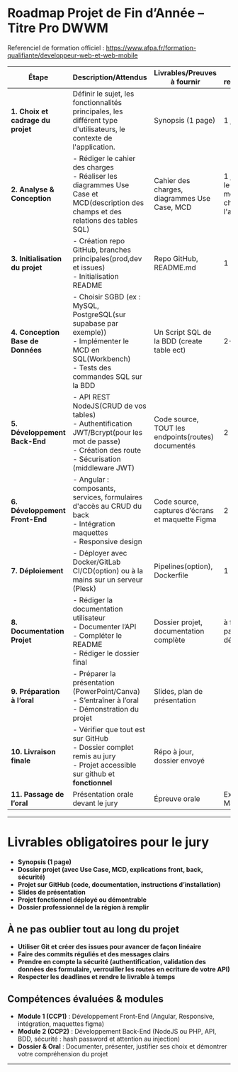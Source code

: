 # Roadmap Projet de Fin d’Année – Titre Pro DWWM

Referenciel de formation officiel : https://www.afpa.fr/formation-qualifiante/developpeur-web-et-web-mobile

| Étape                           | Description/Attendus                                                                                               | Livrables/Preuves à fournir           | Temps recommandée(s) |
|----------------------------------|--------------------------------------------------------------------------------------------------------------------|----------------------------------------|---------------------------|
| **1. Choix et cadrage du projet**| Définir le sujet, les fonctionnalités principales, les différent type d'utilisateurs, le contexte de l'application.                                   | Synopsis (1 page)                      | 1 jour                        |
| **2. Analyse & Conception**      | - Rédiger le cahier des charges<br>- Réaliser les diagrammes Use Case et MCD(description des champs et des relations des tables SQL)<br>         | Cahier des charges, diagrammes Use Case, MCD         | 1 jour (modifier le mcd au fur et a mesure des changement de l'application)                     |
| **3. Initialisation du projet**  | - Création repo GitHub, branches principales(prod,dev et issues)<br>- Initialisation README   | Repo GitHub, README.md                 | 1 matinée                      |
| **4. Conception Base de Données**| - Choisir SGBD (ex : MySQL, PostgreSQL(sur supabase par exemple))<br>- Implémenter le MCD en SQL(Workbench)<br>- Tests des commandes SQL sur la BDD                      | Un Script SQL de la BDD (create table ect)                | 2-3jours                      |
| **5. Développement Back-End**    | - API REST NodeJS(CRUD de vos tables)<br>- Authentification JWT/Bcrypt(pour les mot de passe)<br>- Création des route<br>- Sécurisation (middleware JWT)          | Code source, TOUT les endpoints(routes) documentés      | 2 semaines                     |
| **6. Développement Front-End**   | - Angular : composants, services, formulaires d'accès au CRUD du back <br>- Intégration maquettes<br>- Responsive design                    | Code source, captures d’écrans et maquette Figma        | 2 semaines                      |
| **7. Déploiement**       | - Déployer avec Docker/GitLab CI/CD(option)       ou à la mains sur un serveur (Plesk)             | Pipelines(option), Dockerfile        | 1 semaine                     |
| **8. Documentation Projet**      | - Rédiger la documentation utilisateur<br>- Documenter l’API<br>- Compléter le README<br>- Rédiger le dossier final| Dossier projet, documentation complète | à faire en parallèle du développement                   |
| **9. Préparation à l’oral**      | - Préparer la présentation (PowerPoint/Canva)<br>- S’entraîner à l’oral<br>- Démonstration du projet               | Slides, plan de présentation           |                  |
| **10. Livraison finale**         | - Vérifier que tout est sur GitHub<br>- Dossier complet remis au jury<br>- Projet accessible sur github et **fonctionnel**         | Répo à jour, dossier envoyé            |                        |
| **11. Passage de l’oral**        | Présentation orale devant le jury                                                                      | Épreuve orale                          | Examen à Marseille              |

---


# Livrables obligatoires pour le jury

- **Synopsis (1 page)**
- **Dossier projet (avec Use Case, MCD, explications front, back, sécurité)**
- **Projet sur GitHub (code, documentation, instructions d’installation)**
- **Slides de présentation**
- **Projet fonctionnel déployé ou démontrable**
- **Dossier professionnel de la région à remplir**

## À ne pas oublier tout au long du projet
- **Utiliser Git et créer des issues pour avancer de façon linéaire**
- **Faire des commits réguliés et des messages clairs**
- **Prendre en compte la sécurité (authentification, validation des données des formulaire, verrouiller les routes en ecriture de votre API)**
- **Respecter les deadlines et rendre le livrable à temps**

## Compétences évaluées & modules

- **Module 1 (CCP1)** : Développement Front-End (Angular, Responsive, intégration, maquettes figma)
- **Module 2 (CCP2)** : Développement Back-End (NodeJS ou PHP, API, BDD, sécurité : hash password et attention au injection)
- **Dossier & Oral** : Documenter, présenter, justifier ses choix et démontrer votre compréhension du projet

---